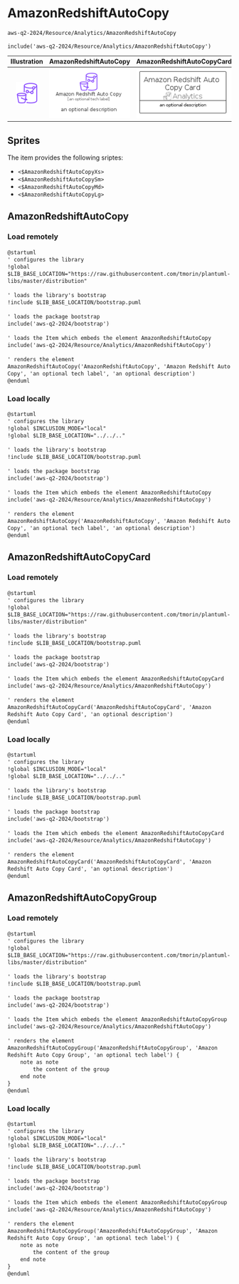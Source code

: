 # AmazonRedshiftAutoCopy


```text
aws-q2-2024/Resource/Analytics/AmazonRedshiftAutoCopy
```

```text
include('aws-q2-2024/Resource/Analytics/AmazonRedshiftAutoCopy')
```



| Illustration | AmazonRedshiftAutoCopy | AmazonRedshiftAutoCopyCard | AmazonRedshiftAutoCopyGroup |
| :---: | :---: | :---: | :---: |
| ![illustration for Illustration](../../../aws-q2-2024/Resource/Analytics/AmazonRedshiftAutoCopy.png) | ![illustration for AmazonRedshiftAutoCopy](../../../aws-q2-2024/Resource/Analytics/AmazonRedshiftAutoCopy.Local.png) | ![illustration for AmazonRedshiftAutoCopyCard](../../../aws-q2-2024/Resource/Analytics/AmazonRedshiftAutoCopyCard.Local.png) | ![illustration for AmazonRedshiftAutoCopyGroup](../../../aws-q2-2024/Resource/Analytics/AmazonRedshiftAutoCopyGroup.Local.png) |



## Sprites
The item provides the following sriptes:

- `<$AmazonRedshiftAutoCopyXs>`
- `<$AmazonRedshiftAutoCopySm>`
- `<$AmazonRedshiftAutoCopyMd>`
- `<$AmazonRedshiftAutoCopyLg>`





## AmazonRedshiftAutoCopy

### Load remotely
```plantuml
@startuml
' configures the library
!global $LIB_BASE_LOCATION="https://raw.githubusercontent.com/tmorin/plantuml-libs/master/distribution"

' loads the library's bootstrap
!include $LIB_BASE_LOCATION/bootstrap.puml

' loads the package bootstrap
include('aws-q2-2024/bootstrap')

' loads the Item which embeds the element AmazonRedshiftAutoCopy
include('aws-q2-2024/Resource/Analytics/AmazonRedshiftAutoCopy')

' renders the element
AmazonRedshiftAutoCopy('AmazonRedshiftAutoCopy', 'Amazon Redshift Auto Copy', 'an optional tech label', 'an optional description')
@enduml
```

### Load locally
```plantuml
@startuml
' configures the library
!global $INCLUSION_MODE="local"
!global $LIB_BASE_LOCATION="../../.."

' loads the library's bootstrap
!include $LIB_BASE_LOCATION/bootstrap.puml

' loads the package bootstrap
include('aws-q2-2024/bootstrap')

' loads the Item which embeds the element AmazonRedshiftAutoCopy
include('aws-q2-2024/Resource/Analytics/AmazonRedshiftAutoCopy')

' renders the element
AmazonRedshiftAutoCopy('AmazonRedshiftAutoCopy', 'Amazon Redshift Auto Copy', 'an optional tech label', 'an optional description')
@enduml
```

## AmazonRedshiftAutoCopyCard

### Load remotely
```plantuml
@startuml
' configures the library
!global $LIB_BASE_LOCATION="https://raw.githubusercontent.com/tmorin/plantuml-libs/master/distribution"

' loads the library's bootstrap
!include $LIB_BASE_LOCATION/bootstrap.puml

' loads the package bootstrap
include('aws-q2-2024/bootstrap')

' loads the Item which embeds the element AmazonRedshiftAutoCopyCard
include('aws-q2-2024/Resource/Analytics/AmazonRedshiftAutoCopy')

' renders the element
AmazonRedshiftAutoCopyCard('AmazonRedshiftAutoCopyCard', 'Amazon Redshift Auto Copy Card', 'an optional description')
@enduml
```

### Load locally
```plantuml
@startuml
' configures the library
!global $INCLUSION_MODE="local"
!global $LIB_BASE_LOCATION="../../.."

' loads the library's bootstrap
!include $LIB_BASE_LOCATION/bootstrap.puml

' loads the package bootstrap
include('aws-q2-2024/bootstrap')

' loads the Item which embeds the element AmazonRedshiftAutoCopyCard
include('aws-q2-2024/Resource/Analytics/AmazonRedshiftAutoCopy')

' renders the element
AmazonRedshiftAutoCopyCard('AmazonRedshiftAutoCopyCard', 'Amazon Redshift Auto Copy Card', 'an optional description')
@enduml
```

## AmazonRedshiftAutoCopyGroup

### Load remotely
```plantuml
@startuml
' configures the library
!global $LIB_BASE_LOCATION="https://raw.githubusercontent.com/tmorin/plantuml-libs/master/distribution"

' loads the library's bootstrap
!include $LIB_BASE_LOCATION/bootstrap.puml

' loads the package bootstrap
include('aws-q2-2024/bootstrap')

' loads the Item which embeds the element AmazonRedshiftAutoCopyGroup
include('aws-q2-2024/Resource/Analytics/AmazonRedshiftAutoCopy')

' renders the element
AmazonRedshiftAutoCopyGroup('AmazonRedshiftAutoCopyGroup', 'Amazon Redshift Auto Copy Group', 'an optional tech label') {
    note as note
        the content of the group
    end note
}
@enduml
```

### Load locally
```plantuml
@startuml
' configures the library
!global $INCLUSION_MODE="local"
!global $LIB_BASE_LOCATION="../../.."

' loads the library's bootstrap
!include $LIB_BASE_LOCATION/bootstrap.puml

' loads the package bootstrap
include('aws-q2-2024/bootstrap')

' loads the Item which embeds the element AmazonRedshiftAutoCopyGroup
include('aws-q2-2024/Resource/Analytics/AmazonRedshiftAutoCopy')

' renders the element
AmazonRedshiftAutoCopyGroup('AmazonRedshiftAutoCopyGroup', 'Amazon Redshift Auto Copy Group', 'an optional tech label') {
    note as note
        the content of the group
    end note
}
@enduml
```

